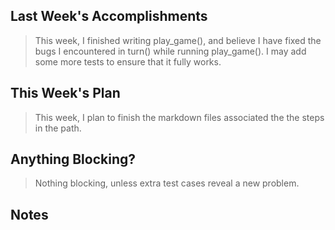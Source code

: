 ## Last Week's Accomplishments

> This week, I finished writing play_game(), and believe I have fixed the bugs I encountered in turn() while running play_game(). I
> may add some more tests to ensure that it fully works.

## This Week's Plan

> This week, I plan to finish the markdown files associated the the steps in the path.

## Anything Blocking?

> Nothing blocking, unless extra test cases reveal a new problem.

## Notes

